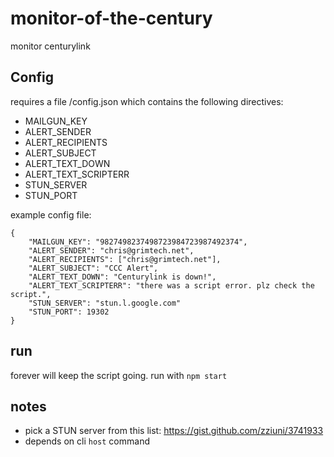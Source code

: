 # monitor-of-the-century
monitor centurylink

## Config

requires a file /config.json which contains the following directives:

  - MAILGUN_KEY
  - ALERT_SENDER
  - ALERT_RECIPIENTS
  - ALERT_SUBJECT
  - ALERT_TEXT_DOWN
  - ALERT_TEXT_SCRIPTERR
  - STUN_SERVER
  - STUN_PORT

example config file:

    {
        "MAILGUN_KEY": "9827498237498723984723987492374",
        "ALERT_SENDER": "chris@grimtech.net",
        "ALERT_RECIPIENTS": ["chris@grimtech.net"],
        "ALERT_SUBJECT": "CCC Alert",
        "ALERT_TEXT_DOWN": "Centurylink is down!",
        "ALERT_TEXT_SCRIPTERR": "there was a script error. plz check the script.",
        "STUN_SERVER": "stun.l.google.com"
        "STUN_PORT": 19302
    }

## run 

forever will keep the script going. run with `npm start`

## notes

  - pick a STUN server from this list: https://gist.github.com/zziuni/3741933
  - depends on cli `host` command

